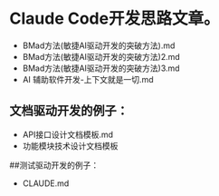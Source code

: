 # Claude Code开发思路文章。
- BMad方法(敏捷AI驱动开发的突破方法).md
- BMad方法(敏捷AI驱动开发的突破方法)2.md
- BMad方法(敏捷AI驱动开发的突破方法)3.md
- AI 辅助软件开发-上下文就是一切.md


## 文档驱动开发的例子：
- API接口设计文档模板.md
- 功能模块技术设计文档模板

##测试驱动开发的例子：
- CLAUDE.md
